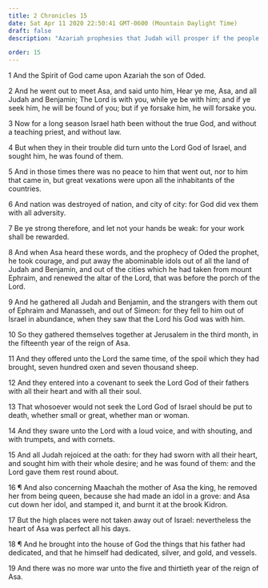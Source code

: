 ```yaml
---
title: 2 Chronicles 15
date: Sat Apr 11 2020 22:50:41 GMT-0600 (Mountain Daylight Time)
draft: false
description: "Azariah prophesies that Judah will prosper if the people keep the commandments—Asa does away with false worship in Judah—Many from Ephraim, Manasseh, and Simeon migrate to Judah—The people covenant to serve the Lord and are blessed."

order: 15
---
```

    
1 And the Spirit of God came upon Azariah the son of Oded.

2 And he went out to meet Asa, and said unto him, Hear ye me, Asa, and all Judah and Benjamin; The Lord is with you, while ye be with him; and if ye seek him, he will be found of you; but if ye forsake him, he will forsake you.

3 Now for a long season Israel hath been without the true God, and without a teaching priest, and without law.

4 But when they in their trouble did turn unto the Lord God of Israel, and sought him, he was found of them.

5 And in those times there was no peace to him that went out, nor to him that came in, but great vexations were upon all the inhabitants of the countries.

6 And nation was destroyed of nation, and city of city: for God did vex them with all adversity.

7 Be ye strong therefore, and let not your hands be weak: for your work shall be rewarded.

8 And when Asa heard these words, and the prophecy of Oded the prophet, he took courage, and put away the abominable idols out of all the land of Judah and Benjamin, and out of the cities which he had taken from mount Ephraim, and renewed the altar of the Lord, that was before the porch of the Lord.

9 And he gathered all Judah and Benjamin, and the strangers with them out of Ephraim and Manasseh, and out of Simeon: for they fell to him out of Israel in abundance, when they saw that the Lord his God was with him.

10 So they gathered themselves together at Jerusalem in the third month, in the fifteenth year of the reign of Asa.

11 And they offered unto the Lord the same time, of the spoil which they had brought, seven hundred oxen and seven thousand sheep.

12 And they entered into a covenant to seek the Lord God of their fathers with all their heart and with all their soul.

13 That whosoever would not seek the Lord God of Israel should be put to death, whether small or great, whether man or woman.

14 And they sware unto the Lord with a loud voice, and with shouting, and with trumpets, and with cornets.

15 And all Judah rejoiced at the oath: for they had sworn with all their heart, and sought him with their whole desire; and he was found of them: and the Lord gave them rest round about.

16 ¶ And also concerning Maachah the mother of Asa the king, he removed her from being queen, because she had made an idol in a grove: and Asa cut down her idol, and stamped it, and burnt it at the brook Kidron.

17 But the high places were not taken away out of Israel: nevertheless the heart of Asa was perfect all his days.

18 ¶ And he brought into the house of God the things that his father had dedicated, and that he himself had dedicated, silver, and gold, and vessels.

19 And there was no more war unto the five and thirtieth year of the reign of Asa.
